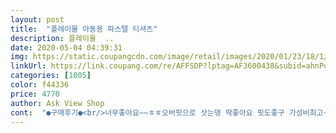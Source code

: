 ```yaml
---
layout: post 
title:  "플레이몰 아동용 파스텔 티셔츠" 
description: 플레이몰  ..
date: 2020-05-04 04:39:31 
img: https://static.coupangcdn.com/image/retail/images/2020/01/23/18/1/0544a3f0-579e-4459-917e-9f3d71a46e50.jpg 
linkUrl: https://link.coupang.com/re/AFFSDP?lptag=AF3600438&subid=ahnPublicAsk&pageKey=1220255947&itemId=2210923627&vendorItemId=70208723490&traceid=V0-113-4adb7fd756f2fa71 
categories: [1005] 
color: f44336 
price: 4770 
author: Ask View Shop 
cont:  "●구매후기●<br/>너무좋아요~~ㅎㅎ오버핏으로 삿는뎅 딱좋아요 핏도좋구 가성비최고~!!!<br/>아직 빨아보진않았지만 재질도괜찮고 품도좋고 가성비 진짜갑이네요 작은애꺼만사서 막입힐려했는데 큰애꺼도 사줘야될꺼같아요ㅎㅎ<br/>원단이 보들보들하고 입혔을 때가 더 예뻐요.<br/><br/>좋은 가격에 예쁜 봄옷 사입혔네요.<br/><br/>" 
---
```


